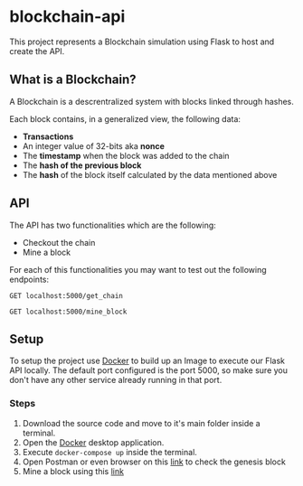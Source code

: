 # blockchain-api
This project represents a Blockchain simulation using Flask to host and create the API.

## What is a Blockchain?
A Blockchain is a descrentralized system with blocks linked through hashes.

Each block contains, in a generalized view, the following data:
* __Transactions__
* An integer value of 32-bits aka __nonce__
* The __timestamp__ when the block was added to the chain
* The __hash of the previous block__
* The __hash__ of the block itself calculated by the data mentioned above

## API

The API has two functionalities which are the following:
* Checkout the chain
* Mine a block

For each of this functionalities you may want to test out the following endpoints:
```http
GET localhost:5000/get_chain
```
```http
GET localhost:5000/mine_block
```

## Setup
To setup the project use [Docker](https://www.docker.com) to build up an Image to execute our Flask API locally. The default port configured is the port 5000, so make sure you don't have any other service already running in that port.

### Steps
1. Download the source code and move to it's main folder inside a terminal.
2. Open the [Docker](https://www.docker.com) desktop application.
3. Execute `docker-compose up` inside the terminal.
4. Open Postman or even browser on this [link](http://localhost:5000/get_chain) to check the genesis block
5. Mine a block using this [link](http://localhost:5000/mine_block)


